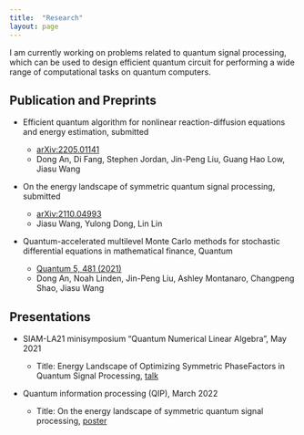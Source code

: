 ```yaml
---
title:  "Research"
layout: page
---
```


I am currently working on problems related to quantum signal processing, which can be used to design efficient quantum
circuit for performing a wide range of computational tasks on quantum computers.


## Publication and Preprints

- Efficient quantum algorithm for nonlinear reaction-diffusion equations and energy estimation, submitted
  - [arXiv:2205.01141](https://arxiv.org/abs/2205.01141)
  - Dong An, Di Fang, Stephen Jordan, Jin-Peng Liu, Guang Hao Low, Jiasu Wang

- On the energy landscape of symmetric quantum signal processing, submitted
  - [arXiv:2110.04993](https://arxiv.org/abs/2110.04993)
  - Jiasu Wang, Yulong Dong, Lin Lin

- Quantum-accelerated multilevel Monte Carlo methods for stochastic differential equations in mathematical finance, Quantum 
  - [Quantum 5, 481 (2021)](https://quantum-journal.org/papers/q-2021-06-24-481/)
  - Dong An, Noah Linden, Jin-Peng Liu, Ashley Montanaro, Changpeng Shao, Jiasu Wang

## Presentations

- SIAM-LA21 minisymposium “Quantum Numerical Linear Algebra”, May 2021
  - Title: Energy Landscape of Optimizing Symmetric PhaseFactors in Quantum Signal Processing, [talk](/file/siam_mini_symposium.pdf)

- Quantum information processing (QIP), March 2022
  - Title: On the energy landscape of symmetric quantum signal processing, [poster](/file/QIP_poster.pdf)
